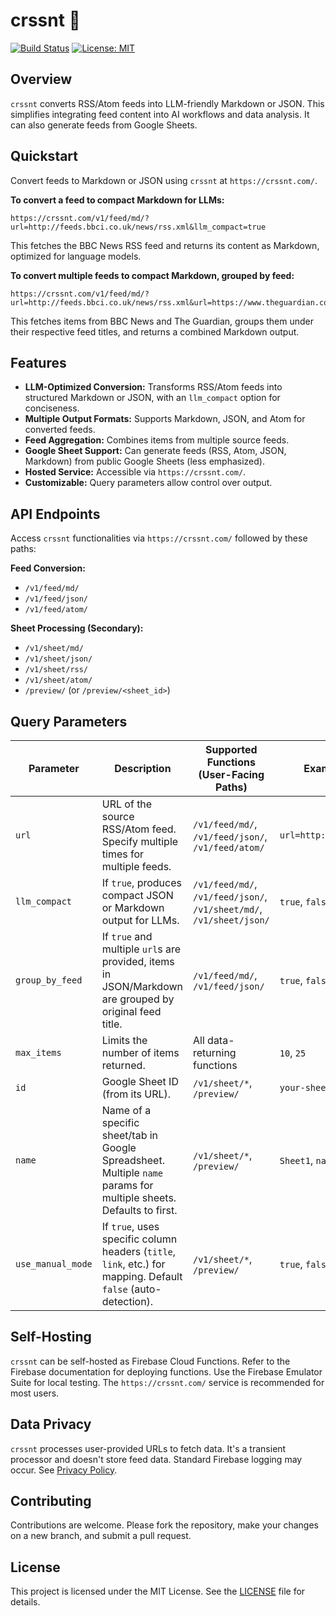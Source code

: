# crssnt 🥐

[![Build Status](https://github.com/tgel0/crssnt/actions/workflows/main.yml/badge.svg)](https://github.com/tgel0/crssnt/actions/workflows/main.yml)
[![License: MIT](https://img.shields.io/badge/License-MIT-yellow.svg)](https://opensource.org/licenses/MIT)

## Overview

`crssnt` converts RSS/Atom feeds into LLM-friendly Markdown or JSON. This simplifies integrating feed content into AI workflows and data analysis. It can also generate feeds from Google Sheets.

## Quickstart

Convert feeds to Markdown or JSON using `crssnt` at `https://crssnt.com/`.

**To convert a feed to compact Markdown for LLMs:**
```
https://crssnt.com/v1/feed/md/?url=http://feeds.bbci.co.uk/news/rss.xml&llm_compact=true
```
This fetches the BBC News RSS feed and returns its content as Markdown, optimized for language models.

**To convert multiple feeds to compact Markdown, grouped by feed:**
```
https://crssnt.com/v1/feed/md/?url=http://feeds.bbci.co.uk/news/rss.xml&url=https://www.theguardian.com/world/rss&llm_compact=true&group_by_feed=true
```
This fetches items from BBC News and The Guardian, groups them under their respective feed titles, and returns a combined Markdown output.

## Features

*   **LLM-Optimized Conversion:** Transforms RSS/Atom feeds into structured Markdown or JSON, with an `llm_compact` option for conciseness.
*   **Multiple Output Formats:** Supports Markdown, JSON, and Atom for converted feeds.
*   **Feed Aggregation:** Combines items from multiple source feeds.
*   **Google Sheet Support:** Can generate feeds (RSS, Atom, JSON, Markdown) from public Google Sheets (less emphasized).
*   **Hosted Service:** Accessible via `https://crssnt.com/`.
*   **Customizable:** Query parameters allow control over output.

## API Endpoints

Access `crssnt` functionalities via `https://crssnt.com/` followed by these paths:

**Feed Conversion:**
*   `/v1/feed/md/`
*   `/v1/feed/json/`
*   `/v1/feed/atom/`

**Sheet Processing (Secondary):**
*   `/v1/sheet/md/`
*   `/v1/sheet/json/`
*   `/v1/sheet/rss/`
*   `/v1/sheet/atom/`
*   `/preview/` (or `/preview/<sheet_id>`)

## Query Parameters

| Parameter         | Description                                                                                                   | Supported Functions (User-Facing Paths)                                     | Example Values/Notes                                      |
|-------------------|---------------------------------------------------------------------------------------------------------------|-----------------------------------------------------------------------------|-----------------------------------------------------------|
| `url`             | URL of the source RSS/Atom feed. Specify multiple times for multiple feeds.                                   | `/v1/feed/md/`, `/v1/feed/json/`, `/v1/feed/atom/`                          | `url=http://example.com/feed.xml`                         |
| `llm_compact`     | If `true`, produces compact JSON or Markdown output for LLMs.                                                 | `/v1/feed/md/`, `/v1/feed/json/`, `/v1/sheet/md/`, `/v1/sheet/json/`       | `true`, `false`                                           |
| `group_by_feed`   | If `true` and multiple `url`s are provided, items in JSON/Markdown are grouped by original feed title.        | `/v1/feed/md/`, `/v1/feed/json/`                                            | `true`, `false`                                           |
| `max_items`       | Limits the number of items returned.                                                                          | All data-returning functions                                                | `10`, `25`                                                |
| `id`              | Google Sheet ID (from its URL).                                                                               | `/v1/sheet/*`, `/preview/`                                                  | `your-sheet-id`                                           |
| `name`            | Name of a specific sheet/tab in Google Spreadsheet. Multiple `name` params for multiple sheets. Defaults to first. | `/v1/sheet/*`, `/preview/`                                                  | `Sheet1`, `name=MyData&name=Sheet2`                       |
| `use_manual_mode` | If `true`, uses specific column headers (`title`, `link`, etc.) for mapping. Default `false` (auto-detection). | `/v1/sheet/*`, `/preview/`                                                  | `true`, `false`                                           |

## Self-Hosting

`crssnt` can be self-hosted as Firebase Cloud Functions. Refer to the Firebase documentation for deploying functions. Use the Firebase Emulator Suite for local testing. The `https://crssnt.com/` service is recommended for most users.

## Data Privacy

`crssnt` processes user-provided URLs to fetch data. It's a transient processor and doesn't store feed data. Standard Firebase logging may occur. See [Privacy Policy](PRIVACY.md).

## Contributing

Contributions are welcome. Please fork the repository, make your changes on a new branch, and submit a pull request.

## License

This project is licensed under the MIT License. See the [LICENSE](LICENSE) file for details.
